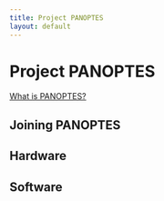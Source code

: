 ```yaml
---
title: Project PANOPTES
layout: default
---
```


# Project PANOPTES

[What is PANOPTES?](what.html)

## Joining PANOPTES

## Hardware

## Software

